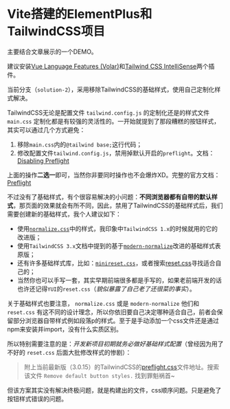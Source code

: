 # Vite搭建的ElementPlus和TailwindCSS项目

主要结合文章展示的一个DEMO。

建议安装[Vue Language Features (Volar)](https://marketplace.visualstudio.com/items?itemName=johnsoncodehk.volar)和[Tailwind CSS IntelliSense](https://marketplace.visualstudio.com/items?itemName=bradlc.vscode-tailwindcss)两个插件。

当前分支（`solution-2`），采用移除TailwindCSS的基础样式，使用自己定制化样式解决。

TailwindCSS无论是配置文件 `tailwind.config.js` 的定制化还是的样式文件 `main.css` 定制化都是有较强的灵活性的。一开始就提到了那段糟糕的按钮样式，其实可以通过几个方式避免：

1. 移除`main.css`内的`@tailwind base;`这行代码；
2. 修改配置文件`tailwind.config.js`，禁用掉默认开启的`preflight`。文档：[Disabling Preflight](https://tailwindcss.com/docs/preflight#disabling-preflight)

上面的操作**二选一**即可，当然你非要同时操作也不会爆炸XD。完整的官方文档：[Preflight](https://tailwindcss.com/docs/preflight)

不过没有了基础样式，有个很容易解决的小问题：**不同浏览器都有自带的默认样式**，那页面的效果就会有所不同，因此，禁用了TailwindCSS的基础样式后，我们需要创建新的基础样式，我个人建议如下：

* 使用[`normalize.css`](https://github.com/necolas/normalize.css)中的样式，我印象中`TailwindCSS 1.x`的时候就用的它的改进版；
* 使用`TailwindCSS 3.x`文档中提到的基于[`modern-normalize`](https://github.com/sindresorhus/modern-normalize)改进的基础样式表原版；
* 还有许多基础样式库，比如：[`minireset.css`](https://github.com/jgthms/minireset.css)，或者搜索[reset.css](https://github.com/search?q=reset.css)寻找适合自己的；
* 当然你也可以手写一套，其实早期前端很多都是手写的，如果老前端开发的话也许还记得`YUI`的`reset.css`（*貌似暴露了自己老了还很菜的事实*）。

关于基础样式也要注意， `normalize.css` 或是 `modern-normalize` 他们和 `reset.css` 有这不同的设计理念，所以你依旧要自己决定哪种适合自己，前者会保留部分浏览器自带样式例如段落p的样式。至于是手动添加一个css文件还是通过npm来安装并import，没有什么实质区别。

所以特别需要注意的是：*开发新项目初期就务必做好基础样式配置*（曾经因为用了不好的 `reset.css` 后面大批修改样式的惨剧）：

> 附上当前最新版（3.0.15）的TailwindCSS的[preflight.css](https://unpkg.com/tailwindcss@3.0.15/src/css/preflight.css)文件地址。搜索该文件 `Remove default button styles.` 找到罪魁祸首~

但该方案其实没有解决终极问题，就是构建出的文件，css顺序问题。只是避免了按钮样式错误的问题。
